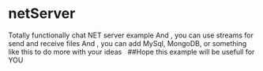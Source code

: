 ﻿# netServer
﻿Totally functionally chat NET server example
﻿And , you can use streams for send and receive files
﻿And , you can add MySql, MongoDB, or something like this to do more with your ideas
﻿
﻿
﻿##Hope this example will be usefull for YOU


